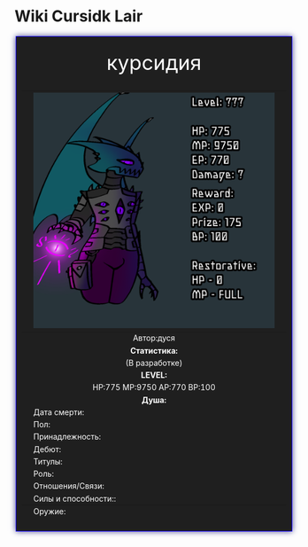 

<head>   
    <title>Cursidk Lair</title>

 <body background="i (19).png"></body>
    
<html>

  <title>Вики по лору игры</title>

<body>
  <h1>Wiki Cursidk Lair</h1>


  
  <div style="margin: auto; width: 500px;">
    <div style="border: 1px solid rgb(17, 0, 255); padding: 10px; background-color: #1f1f1f; box-shadow: 0px 0px 10px #42418f;">
    <table>
  <caption style="text-align: center;color: white;font-size: 37px;">курсидия</caption>
    <thead>
 <tr>
        <th></th>
        <th style="text-align: center;color: rgb(255, 255, 255);"><img src="823_20231120143543.png" width="450" height="425"></th>
        <th></th>
      </tr>
      
 </thead>
    <tbody>
      <tr>
        <td>  </td>
        <td style="text-align: center;color: white;"> Автор:дуся </td>
        
   </tr>
      <tr>
        <td></td>
        <td style="text-align: center;color: white;"><b>Статистика:</b></td>
        <td></td>
      </tr>
      <tr>
  <td></td>
 <td style="text-align: center;color: white;">(В разработке)</td>
 <td></td>
  </tr>
 <tr>
 <td></td>
  <td style="text-align: center;color: white;"><b>LEVEL:</b></td>
   <td></td>
  </tr>
      
 <tr>
 <td></td>
  <td style="text-align: center;color: white;">HP:775 MP:9750 AP:770 BP:100</td>
 <td></td>
 </tr>
  </div>
      <tr>
        <td></td>
        <td style="text-align: center;color: white;"><b>Душа:</b></td>
        <td></td>
      </tr>
      <tr>
        <td></td>
        <td style="color: white;">Дата смерти:</td>
        <td></td>
      </tr>
      <tr>
        <td></td>
        <td style="color: white;">Пол:</td>
        <td></td>
      </tr>
      <tr>
        <td></td>
        <td style="color: white;">Принадлежность:</td>
        <td></td>
      </tr>
      <tr>
        <td></td>
        <td style="color: white;">Дебют:</td>
        <td style="color: white;"></td>
      </tr>
      <tr>
        <td></td>
        <td style="color: white;">Титулы:</td>
        <td></td>
      </tr>
      <tr>
        <td></td>
        <td style="color: white;">Роль:</td>
        <td></td>
      </tr>
      <tr>
        <td></td>
        <td style="color: white;">Отношения/Связи:</td>
        <td></td>
      </tr>
      <tr>
        <td></td>
        <td style="color: white;">Силы и способности::</td>
        <td></td>
      </tr>
    </tbody>
    <tfoot>
      <tr>
        <td></td>
        <td style="color: white;">Оружие:</td>
        <td></td>
      </tr>
      </tfoot>
      </table>
      
 </div>

